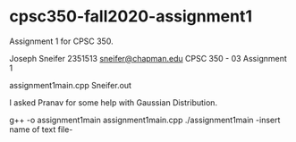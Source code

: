 # cpsc350-fall2020-assignment1
Assignment 1 for CPSC 350.

Joseph Sneifer
2351513
sneifer@chapman.edu
CPSC 350 - 03
Assignment 1

assignment1main.cpp
Sneifer.out

I asked Pranav for some help with Gaussian Distribution.

g++ -o assignment1main assignment1main.cpp
./assignment1main -insert name of text file-
